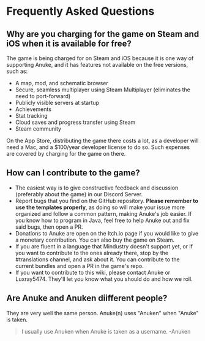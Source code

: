 # Frequently Asked Questions

## Why are you charging for the game on Steam and iOS when it is available for free?

The game is being charged for on Steam and iOS because it is one way of supporting Anuke, and it has features not available on the free versions, such as:

- A map, mod, and schematic browser
- Secure, seamless multiplayer using Steam Multiplayer (eliminates the need to port-forward)
- Publicly visible servers at startup
- Achievements
- Stat tracking
- Cloud saves and progress transfer using Steam
- Steam community

On the App Store, distributing the game there costs a lot, as a developer will need a Mac, and a $100/year developer license to do so. Such expenses are covered by charging for the game on there.

## How can I contribute to the game? 

- The easiest way is to give constructive feedback and discussion (preferably about the game) in our Discord Server.
- Report bugs that you find on the GitHub repository. **Please remember to use the templates properly**, as doing so will make your issue more organized and follow a common pattern, making Anuke's job easier. If you know how to program in Java, feel free to help Anuke out and fix said bugs, then open a PR. 
- Donations to Anuke are open on the Itch.io page if you would like to give a monetary contribution. You can also buy the game on Steam.
- If you are fluent in a language that Mindustry doesn't support yet, or if you want to contribute to the ones already there, stop by the #translations channel, and ask about it. You can contribute to the current bundles and open a PR in the game's repo.
- If you want to contribute to this wiki, please contact Anuke or Luxray5474. They'll let you know what you should do and how we roll.

## Are Anuke and Anuken diifferent people?

They are very well the same person. Anuke(n) uses "Anuken" when "Anuke" is taken.

> I usually use Anuken when Anuke is taken as a username. -Anuken